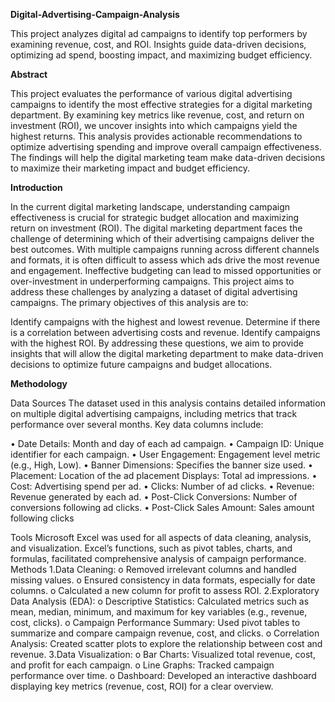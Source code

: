**Digital-Advertising-Campaign-Analysis**

This project analyzes digital ad campaigns to identify top performers by examining revenue, cost, and ROI. Insights guide data-driven decisions, optimizing ad spend, boosting impact, and maximizing budget efficiency.

**Abstract**

This project evaluates the performance of various digital advertising campaigns to identify the most effective strategies for a digital marketing department. By examining key metrics like revenue, cost, and return on investment (ROI), we uncover insights into which campaigns yield the highest returns. This analysis provides actionable recommendations to optimize advertising spending and improve overall campaign effectiveness. The findings will help the digital marketing team make data-driven decisions to maximize their marketing impact and budget efficiency.

**Introduction**

In the current digital marketing landscape, understanding campaign effectiveness is crucial for strategic budget allocation and maximizing return on investment (ROI). The digital marketing department faces the challenge of determining which of their advertising campaigns deliver the best outcomes. With multiple campaigns running across different channels and formats, it is often difficult to assess which ads drive the most revenue and engagement. Ineffective budgeting can lead to missed opportunities or over-investment in underperforming campaigns. This project aims to address these challenges by analyzing a dataset of digital advertising campaigns. The primary objectives of this analysis are to:

Identify campaigns with the highest and lowest revenue.
Determine if there is a correlation between advertising costs and revenue.
Identify campaigns with the highest ROI. By addressing these questions, we aim to provide insights that will allow the digital marketing department to make data-driven decisions to optimize future campaigns and budget allocations.


**Methodology**

Data Sources The dataset used in this analysis contains detailed information on multiple digital advertising campaigns, including metrics that track performance over several months. Key data columns include: 
 
  • Date Details: Month and day of each ad campaign. 
  • Campaign ID: Unique identifier for each campaign. 
  • User Engagement: Engagement level metric (e.g., High, Low). 
  • Banner Dimensions: Specifies the banner size used. 
  • Placement: Location of the ad placement Displays: Total ad impressions. 
  • Cost: Advertising spend per ad. • Clicks: Number of ad clicks. 
  • Revenue: Revenue generated by each ad. 
  • Post-Click Conversions: Number of conversions following ad clicks. 
  • Post-Click Sales Amount: Sales amount following clicks

Tools Microsoft Excel was used for all aspects of data cleaning, analysis, and visualization. Excel’s functions, such as pivot tables, charts, and formulas, facilitated comprehensive analysis of campaign performance. Methods
  1.Data Cleaning: o Removed irrelevant columns and handled missing values. o Ensured consistency in data formats, especially for date columns. o Calculated a new column for profit to assess ROI.
  2.Exploratory Data Analysis (EDA): o Descriptive Statistics: Calculated metrics such as mean, median, minimum, and maximum for key variables (e.g., revenue, cost, clicks). o Campaign Performance Summary: Used pivot tables to summarize and compare campaign revenue, cost, and clicks. o Correlation Analysis: Created scatter plots to explore the relationship between cost and revenue.
  3.Data Visualization: o Bar Charts: Visualized total revenue, cost, and profit for each campaign. o Line Graphs: Tracked campaign performance over time. o Dashboard: Developed an interactive dashboard displaying key metrics (revenue, cost, ROI) for a clear overview.
